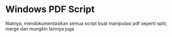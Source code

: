 # Windows PDF Script

Niatnya, mendokumentasikan semua script buat manipulasi pdf seperti split, merge dan mungkin lainnya juga
